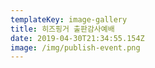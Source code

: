 ```yaml
---
templateKey: image-gallery
title: 히즈핑거 출판감사예배
date: 2019-04-30T21:34:55.154Z
image: /img/publish-event.png
---
```


